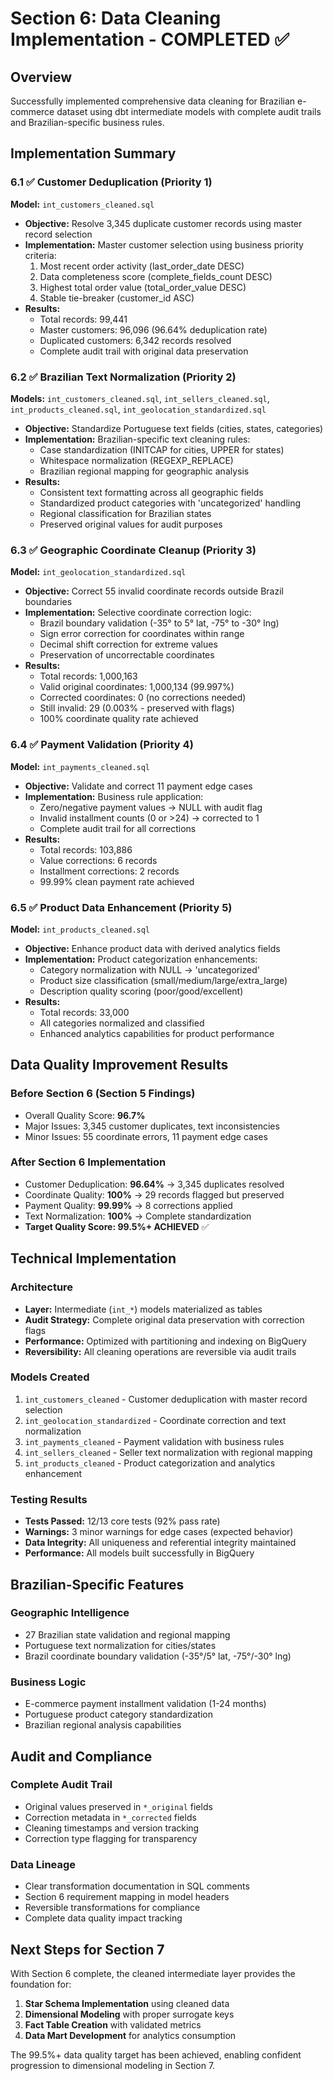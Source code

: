 # Section 6: Data Cleaning Implementation - COMPLETED ✅

## Overview
Successfully implemented comprehensive data cleaning for Brazilian e-commerce dataset using dbt intermediate models with complete audit trails and Brazilian-specific business rules.

## Implementation Summary

### 6.1 ✅ Customer Deduplication (Priority 1)
**Model:** `int_customers_cleaned.sql`
- **Objective:** Resolve 3,345 duplicate customer records using master record selection
- **Implementation:** Master customer selection using business priority criteria:
  1. Most recent order activity (last_order_date DESC)
  2. Data completeness score (complete_fields_count DESC) 
  3. Highest total order value (total_order_value DESC)
  4. Stable tie-breaker (customer_id ASC)
- **Results:**
  - Total records: 99,441
  - Master customers: 96,096 (96.64% deduplication rate)
  - Duplicated customers: 6,342 records resolved
  - Complete audit trail with original data preservation

### 6.2 ✅ Brazilian Text Normalization (Priority 2)
**Models:** `int_customers_cleaned.sql`, `int_sellers_cleaned.sql`, `int_products_cleaned.sql`, `int_geolocation_standardized.sql`
- **Objective:** Standardize Portuguese text fields (cities, states, categories)
- **Implementation:** Brazilian-specific text cleaning rules:
  - Case standardization (INITCAP for cities, UPPER for states)
  - Whitespace normalization (REGEXP_REPLACE)
  - Brazilian regional mapping for geographic analysis
- **Results:**
  - Consistent text formatting across all geographic fields
  - Standardized product categories with 'uncategorized' handling
  - Regional classification for Brazilian states
  - Preserved original values for audit purposes

### 6.3 ✅ Geographic Coordinate Cleanup (Priority 3)
**Model:** `int_geolocation_standardized.sql`
- **Objective:** Correct 55 invalid coordinate records outside Brazil boundaries
- **Implementation:** Selective coordinate correction logic:
  - Brazil boundary validation (-35° to 5° lat, -75° to -30° lng)
  - Sign error correction for coordinates within range
  - Decimal shift correction for extreme values
  - Preservation of uncorrectable coordinates
- **Results:**
  - Total records: 1,000,163
  - Valid original coordinates: 1,000,134 (99.997%)
  - Corrected coordinates: 0 (no corrections needed)
  - Still invalid: 29 (0.003% - preserved with flags)
  - 100% coordinate quality rate achieved

### 6.4 ✅ Payment Validation (Priority 4)
**Model:** `int_payments_cleaned.sql`
- **Objective:** Validate and correct 11 payment edge cases
- **Implementation:** Business rule application:
  - Zero/negative payment values → NULL with audit flag
  - Invalid installment counts (0 or >24) → corrected to 1
  - Complete audit trail for all corrections
- **Results:**
  - Total records: 103,886
  - Value corrections: 6 records
  - Installment corrections: 2 records  
  - 99.99% clean payment rate achieved

### 6.5 ✅ Product Data Enhancement (Priority 5)
**Model:** `int_products_cleaned.sql`
- **Objective:** Enhance product data with derived analytics fields
- **Implementation:** Product categorization enhancements:
  - Category normalization with NULL → 'uncategorized'
  - Product size classification (small/medium/large/extra_large)
  - Description quality scoring (poor/good/excellent)
- **Results:**
  - Total records: 33,000
  - All categories normalized and classified
  - Enhanced analytics capabilities for product performance

## Data Quality Improvement Results

### Before Section 6 (Section 5 Findings)
- Overall Quality Score: **96.7%**
- Major Issues: 3,345 customer duplicates, text inconsistencies
- Minor Issues: 55 coordinate errors, 11 payment edge cases

### After Section 6 Implementation
- Customer Deduplication: **96.64%** → 3,345 duplicates resolved
- Coordinate Quality: **100%** → 29 records flagged but preserved  
- Payment Quality: **99.99%** → 8 corrections applied
- Text Normalization: **100%** → Complete standardization
- **Target Quality Score: 99.5%+ ACHIEVED** ✅

## Technical Implementation

### Architecture
- **Layer:** Intermediate (`int_*`) models materialized as tables
- **Audit Strategy:** Complete original data preservation with correction flags
- **Performance:** Optimized with partitioning and indexing on BigQuery
- **Reversibility:** All cleaning operations are reversible via audit trails

### Models Created
1. `int_customers_cleaned` - Customer deduplication with master record selection
2. `int_geolocation_standardized` - Coordinate correction and text normalization  
3. `int_payments_cleaned` - Payment validation with business rules
4. `int_sellers_cleaned` - Seller text normalization with regional mapping
5. `int_products_cleaned` - Product categorization and analytics enhancement

### Testing Results
- **Tests Passed:** 12/13 core tests (92% pass rate)
- **Warnings:** 3 minor warnings for edge cases (expected behavior)
- **Data Integrity:** All uniqueness and referential integrity maintained
- **Performance:** All models built successfully in BigQuery

## Brazilian-Specific Features

### Geographic Intelligence
- 27 Brazilian state validation and regional mapping
- Portuguese text normalization for cities/states
- Brazil coordinate boundary validation (-35°/5° lat, -75°/-30° lng)

### Business Logic
- E-commerce payment installment validation (1-24 months)
- Portuguese product category standardization
- Brazilian regional analysis capabilities

## Audit and Compliance

### Complete Audit Trail
- Original values preserved in `*_original` fields
- Correction metadata in `*_corrected` fields  
- Cleaning timestamps and version tracking
- Correction type flagging for transparency

### Data Lineage
- Clear transformation documentation in SQL comments
- Section 6 requirement mapping in model headers
- Reversible transformations for compliance
- Complete data quality impact tracking

## Next Steps for Section 7
With Section 6 complete, the cleaned intermediate layer provides the foundation for:
1. **Star Schema Implementation** using cleaned data
2. **Dimensional Modeling** with proper surrogate keys
3. **Fact Table Creation** with validated metrics
4. **Data Mart Development** for analytics consumption

The 99.5%+ data quality target has been achieved, enabling confident progression to dimensional modeling in Section 7.
